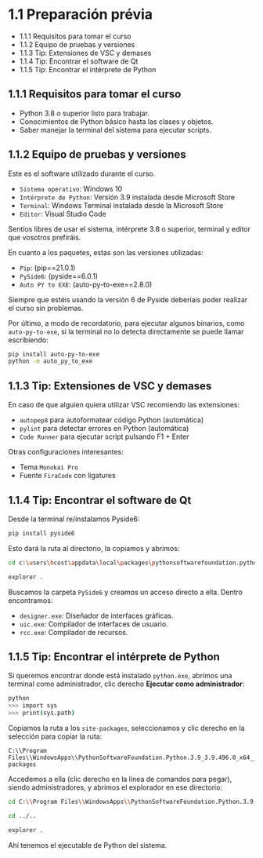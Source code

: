 # 1.1 Preparación prévia

- 1.1.1 Requisitos para tomar el curso
- 1.1.2 Equipo de pruebas y versiones
- 1.1.3 Tip: Extensiones de VSC y demases
- 1.1.4 Tip: Encontrar el software de Qt
- 1.1.5 Tip: Encontrar el intérprete de Python

## 1.1.1 Requisitos para tomar el curso

- Python 3.8 o superior listo para trabajar.
- Conocimientos de Python básico hasta las clases y objetos.
- Saber manejar la terminal del sistema para ejecutar scripts.

## 1.1.2 Equipo de pruebas y versiones

Este es el software utilizado durante el curso.

- `Sistema operativo`: Windows 10
- `Intérprete de Python`: Versión 3.9 instalada desde Microsoft Store
- `Terminal`: Windows Terminal instalada desde la Microsoft Store
- `Editor`: Visual Studio Code

Sentíos libres de usar el sistema, intérprete 3.8 o superior, terminal y editor que vosotros prefiráis.

En cuanto a los paquetes, estas son las versiones utilizadas:

- `Pip`: (pip==21.0.1)
- `PySide6`: (pyside==6.0.1)
- `Auto PY to EXE`: (auto-py-to-exe==2.8.0)

Siempre que estéis usando la versión 6 de Pyside deberíais poder realizar el curso sin problemas.

Por último, a modo de recordatorio, para ejecutar algunos binarios, como `auto-py-to-exe`, si la terminal no lo detecta directamente se puede llamar escribiendo:

```bash
pip install auto-py-to-exe
python -m auto_py_to_exe
```

## 1.1.3 Tip: Extensiones de VSC y demases

En caso de que alguien quiera utilizar VSC recomiendo las extensiones:

- `autopep8` para autoformatear código Python (automática)
- `pylint` para detectar errores en Python (automática)
- `Code Runner` para ejecutar script pulsando F1 + Enter

Otras configuraciones interesantes:

- Tema `Monokai Pro`
- Fuente `FiraCode` con ligatures

## 1.1.4 Tip: Encontrar el software de Qt

Desde la terminal re/instalamos Pyside6:

```bash
pip install pyside6
```

Esto dará la ruta al directorio, la copiamos y abrimos:

```bash
cd c:\users\hcost\appdata\local\packages\pythonsoftwarefoundation.python.3.9_qbz5n2kfra8p0\localcache\local-packages\python39\site-packages

explorer .
```

Buscamos la carpeta `PySide6` y creamos un acceso directo a ella. Dentro encontramos:

- `designer.exe`: Diseñador de interfaces gráficas.
- `uic.exe`: Compilador de interfaces de usuario.
- `rcc.exe`: Compilador de recursos.

## 1.1.5 Tip: Encontrar el intérprete de Python

Si queremos encontrar donde está instalado `python.exe`, abrimos una terminal como administrador, clic derecho **Ejecutar como administrador**:

```bash
python
>>> import sys
>>> print(sys.path)
```

Copiamos la ruta a los `site-packages`, seleccionamos y clic derecho en la selección para copiar la ruta:

```
C:\\Program Files\\WindowsApps\\PythonSoftwareFoundation.Python.3.9_3.9.496.0_x64__qbz5n2kfra8p0\\lib\\site-packages
```

Accedemos a ella (clic derecho en la línea de comandos para pegar), siendo administradores, y abrimos el explorador en ese directorio:

```bash
cd C:\\Program Files\\WindowsApps\\PythonSoftwareFoundation.Python.3.9_3.9.496.0_x64__qbz5n2kfra8p0\\lib\\site-packages

cd ../..

explorer .
```

Ahí tenemos el ejecutable de Python del sistema.
